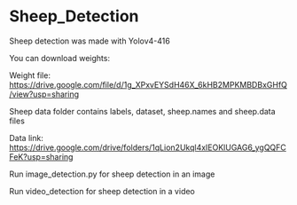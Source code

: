 # Sheep_Detection

Sheep detection was made with Yolov4-416

You can download weights:

Weight file: https://drive.google.com/file/d/1g_XPxvEYSdH46X_6kHB2MPKMBDBxGHfQ/view?usp=sharing

Sheep data folder contains labels, dataset, sheep.names and sheep.data files

Data link: https://drive.google.com/drive/folders/1qLion2Ukql4xIEOKlUGAG6_ygQQFCFeK?usp=sharing



Run image_detection.py for sheep detection in an image

Run video_detection for sheep detection in a video




